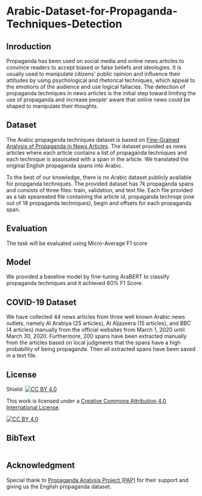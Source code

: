 # Arabic-Dataset-for-Propaganda-Techniques-Detection

## Inroduction 
Propaganda has been used on social media and online news articles to convince readers to accept biased or false beliefs and ideologies. It is usually used to manipulate citizens' public opinion and influence their attitudes by using psychological and rhetorical techniques, which appeal to the emotions of the audience and use logical fallacies. The detection of propaganda techniques in news articles is the initial step toward limiting the use of propaganda and increase people' aware that online news could be shaped to manipulate their thoughts.

## Dataset
The Arabic propaganda techniques dataset is based on [Fine-Grained Analysis of Propaganda in News Articles](https://propaganda.qcri.org/fine-grained-propaganda-emnlp.html). The dataset provided as news articles where each article contains a list of propaganda techniques and each technique is assoisated with a span in the article. We translated the original English propaganda spans into Arabic. <br>

To the best of our knowledge, there is no Arabic dataset publicly available for propganda techniques. The provided dataset has 7k propaganda spans and consists of three files: train, validation, and test file. Each file provided as a tab speareated file containing the article id, propaganda techniqe (one out of 18 propaganda techniques), begin and offsets for each propaganda span.<br> 

## Evaluation 
The task will be evaluated using Micro-Average F1 score

## Model
We provided a baseline model by fine-tuning AraBERT to classify propaganda techniques and it achieved 60% F1 Score.


## COVID-19 Dataset
We have collected 44 news articles from three well known Arabic news outlets, namely Al Arabiya (25 articles), Al Aljazeera  (15 articles), and BBC (4 articles) manually from the official websites from March 1, 2020 until March 30, 2020. Furthermore, 200 spans have been extracted manually from the articles based on local judgments that the spans have a high probability of being propaganda. Then all extracted spans have been saved in a text file.

## License
Shield: [![CC BY 4.0][cc-by-shield]][cc-by]

This work is licensed under a
[Creative Commons Attribution 4.0 International License][cc-by].

[![CC BY 4.0][cc-by-image]][cc-by]

[cc-by]: http://creativecommons.org/licenses/by/4.0/
[cc-by-image]: https://i.creativecommons.org/l/by/4.0/88x31.png
[cc-by-shield]: https://img.shields.io/badge/License-CC%20BY%204.0-lightgrey.svg

## BibText
```

```


## Acknowledgment
Special thank to [Propaganda Analysis Project (PAP)](https://propaganda.qcri.org/fine-grained-propaganda-emnlp.html) for their support and giving us the English propaganda dataset. 
